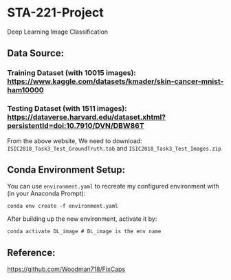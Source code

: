 # STA-221-Project
Deep Learning Image Classification

## Data Source:
### Training Dataset (with 10015 images): https://www.kaggle.com/datasets/kmader/skin-cancer-mnist-ham10000
### Testing Dataset (with 1511 images): https://dataverse.harvard.edu/dataset.xhtml?persistentId=doi:10.7910/DVN/DBW86T 

From the above website, We need to download: 	
```ISIC2018_Task3_Test_GroundTruth.tab``` and 	```ISIC2018_Task3_Test_Images.zip```

## Conda Environment Setup:
You can use ```environment.yaml``` to recreate my configured environment with (in your Anaconda Prompt):
```
conda env create -f environment.yaml
```
After building up the new environment, activate it by:
```
conda activate DL_image # DL_image is the env name
```
## Reference:
https://github.com/Woodman718/FixCaps
